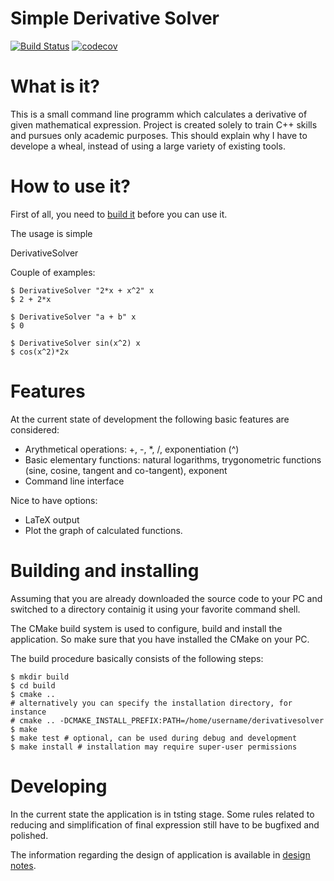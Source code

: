 Simple Derivative Solver
================================================================================

[![Build Status](https://travis-ci.org/tsemaylo/DerivativeSolver.svg?branch=master)](https://travis-ci.org/tsemaylo/DerivativeSolver)
[![codecov](https://codecov.io/gh/tsemaylo/DerivativeSolver/branch/master/graph/badge.svg)](https://codecov.io/gh/tsemaylo/DerivativeSolver)


# What is it?

This is a small command line programm which calculates a derivative of given mathematical expression. 
Project is created solely to train C++ skills and pursues only academic purposes.
This should explain why I have to develope a wheal, instead of using a large variety of existing tools.

# How to use it?
First of all, you need to [build it](#build) before you can use it.

The usage is simple

DerivativeSolver <expression> <variable>

Couple of examples:
```
$ DerivativeSolver "2*x + x^2" x
$ 2 + 2*x
```

```
$ DerivativeSolver "a + b" x
$ 0
```

```
$ DerivativeSolver sin(x^2) x
$ cos(x^2)*2x
```
# Features

At the current state of development the following basic features are considered:
* Arythmetical operations: +, -, *, /, exponentiation (^)
* Basic elementary functions: natural logarithms, trygonometric functions (sine, cosine, tangent and co-tangent), exponent
* Command line interface

Nice to have options:
* LaTeX output
* Plot the graph of calculated functions. 

# Building and installing <a name="build"></a>

Assuming that you are already downloaded the source code to your PC and switched 
to a directory containig it using your favorite command shell.

The CMake build system is used to configure, build and install the application.
So make sure that you have installed the CMake on your PC.

The build procedure basically consists of the following steps:

```
$ mkdir build
$ cd build
$ cmake .. 
# alternatively you can specify the installation directory, for instance
# cmake .. -DCMAKE_INSTALL_PREFIX:PATH=/home/username/derivativesolver
$ make
$ make test # optional, can be used during debug and development
$ make install # installation may require super-user permissions
```

# Developing 

In the current state the application is in tsting stage.
Some rules related to reducing and simplification of final expression still have to be bugfixed and polished.

The information regarding the design of application is available in [design notes](design/docs/notes.md).